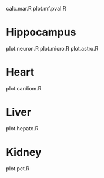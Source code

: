 calc.mar.R
plot.mf.pval.R

# Hippocampus
plot.neuron.R
plot.micro.R
plot.astro.R

# Heart
plot.cardiom.R

# Liver
plot.hepato.R

# Kidney
plot.pct.R


